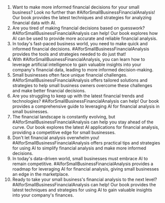1. Want to make more informed financial decisions for your small business? Look no further than #AIforSmallBusinessFinancialAnalysis! Our book provides the latest techniques and strategies for analyzing financial data with AI.
2. Are you tired of making financial decisions based on guesswork? #AIforSmallBusinessFinancialAnalysis can help! Our book explores how AI can be used to provide more accurate and reliable financial analysis.
3. In today's fast-paced business world, you need to make quick and informed financial decisions. #AIforSmallBusinessFinancialAnalysis provides the tools and strategies needed to do just that!
4. With #AIforSmallBusinessFinancialAnalysis, you can learn how to leverage artificial intelligence to gain valuable insights into your company's financial data, leading to more informed decision-making.
5. Small businesses often face unique financial challenges. #AIforSmallBusinessFinancialAnalysis offers tailored solutions and strategies to help small business owners overcome these challenges and make better financial decisions.
6. Are you struggling to keep up with the latest financial trends and technologies? #AIforSmallBusinessFinancialAnalysis can help! Our book provides a comprehensive guide to leveraging AI for financial analysis in small businesses.
7. The financial landscape is constantly evolving, but #AIforSmallBusinessFinancialAnalysis can help you stay ahead of the curve. Our book explores the latest AI applications for financial analysis, providing a competitive edge for small businesses.
8. Don't let financial analysis overwhelm you! #AIforSmallBusinessFinancialAnalysis offers practical tips and strategies for using AI to simplify financial analysis and make more informed decisions.
9. In today's data-driven world, small businesses must embrace AI to remain competitive. #AIforSmallBusinessFinancialAnalysis provides a roadmap for leveraging AI for financial analysis, giving small businesses an edge in the marketplace.
10. Ready to take your small business's financial analysis to the next level? #AIforSmallBusinessFinancialAnalysis can help! Our book provides the latest techniques and strategies for using AI to gain valuable insights into your company's finances.
